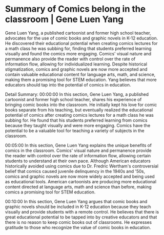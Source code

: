 # Summary of Comics belong in the classroom | Gene Luen Yang

Gene Luen Yang, a published cartoonist and former high school teacher, advocates for the use of comic books and graphic novels in K-12 education. He discovered their educational potential when creating comics lectures for a math class he was subbing for, finding that students preferred learning visually and found the comics more engaging. Comics' visual nature and permanence also provide the reader with control over the rate of information flow, allowing for individualized learning. Despite historical stigmatization, comics and graphic novels are now more accepted and contain valuable educational content for language arts, math, and science, making them a promising tool for STEM education. Yang believes that more educators should tap into the potential of comics in education.

Detail Summary: 
00:00:00
In this section, Gene Luen Yang, a published cartoonist and former high school teacher, shares his experience of bringing comic books into the classroom. He initially kept his love for comic books separate from his teaching, but eventually realized the educational potential of comics after creating comics lectures for a math class he was subbing for. He found that his students preferred learning from comics because they taught visually and were more engaging. Comics have the potential to be a valuable tool for teaching a variety of subjects in the classroom.

00:05:00
In this section, Gene Luen Yang explains the unique benefits of comics in the classroom. Comics' visual nature and permanence provide the reader with control over the rate of information flow, allowing certain students to understand at their own pace. Although American educators historically avoided using comics due to Dr. Fredric Wertham's controversial belief that comics caused juvenile delinquency in the 1940s and '50s, comics and graphic novels are now more widely accepted and being used as educational tools. American cartoonists are producing more educational content directed at language arts, math and science than before, making comics a promising tool for STEM education.

00:10:00
In this section, Gene Luen Yang argues that comic books and graphic novels should be included in K-12 education because they teach visually and provide students with a remote control. He believes that there is great educational potential to be tapped into by creative educators and that there is no reason to keep comic books out of classrooms. He expresses gratitude to those who recognize the value of comic books in education.

